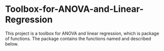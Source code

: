 # Toolbox-for-ANOVA-and-Linear-Regression
This project  is a toolbox for ANOVA and linear regression, which is package of functions. The package contains the functions named and described below.

